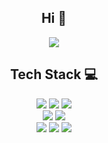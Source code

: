<h2 align="center">Hi 👋</h3>

<div align="center">
    <img src="https://github-readme-stats.vercel.app/api/top-langs/?username=taehwan0&layout=compact&theme=dark"/>
</div>

<h2 align="center">
    Tech Stack 💻
</h2>
<div align="center">
    <img src="https://img.shields.io/badge/Java-5382a1?&logo=OpenJDK&logoColor=white"/></a>
    <img src="https://img.shields.io/badge/Python-3766AB?style=flat-square&logo=Python&logoColor=white"/></a>
    <img src="https://img.shields.io/badge/Node.js-339933?style=flat-square&logo=Node.js&logoColor=white"/></a>
</div>
<div align="center">
    <img src="https://img.shields.io/badge/Spring-6DB33F?style=flat-square&logo=Spring&logoColor=white"/></a>
    <img src="https://img.shields.io/badge/Junit5-25A162?&logo=junit5&logoColor=white"/></a>
</div>
<div align="center">
    <img src="https://img.shields.io/badge/MariaDB-003545?&logo=MariaDB&logoColor=white"/></a>
    <img src="https://img.shields.io/badge/Git-F05032?&logo=Git&logoColor=white"/></a>
    <img src="https://img.shields.io/badge/Linux-FCC624?&logo=Linux&logoColor=white"/></a>
</div>
